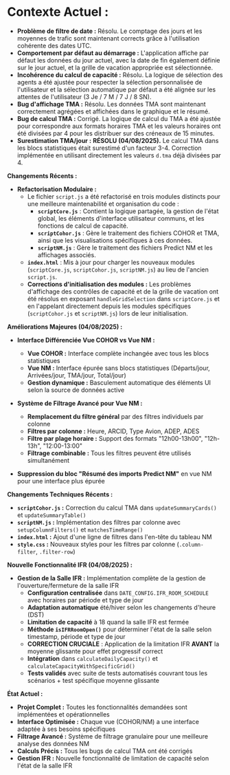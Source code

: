 # Contexte Actuel :

*   **Problème de filtre de date :** Résolu. Le comptage des jours et les moyennes de trafic sont maintenant corrects grâce à l'utilisation cohérente des dates UTC.
*   **Comportement par défaut au démarrage :** L'application affiche par défaut les données du jour actuel, avec la date de fin également définie sur le jour actuel, et la grille de vacation appropriée est sélectionnée.
*   **Incohérence du calcul de capacité :** Résolu. La logique de sélection des agents a été ajustée pour respecter la sélection personnalisée de l'utilisateur et la sélection automatique par défaut a été alignée sur les attentes de l'utilisateur (3 Je / 7 M / 7 J / 8 SN).
*   **Bug d'affichage TMA :** Résolu. Les données TMA sont maintenant correctement agrégées et affichées dans le graphique et le résumé.
*   **Bug de calcul TMA :** Corrigé. La logique de calcul du TMA a été ajustée pour correspondre aux formats horaires TMA et les valeurs horaires ont été divisées par 4 pour les distribuer sur des créneaux de 15 minutes.
*   **Surestimation TMA/jour :** **RÉSOLU (04/08/2025).** Le calcul TMA dans les blocs statistiques était surestimé d'un facteur 3-4. Correction implémentée en utilisant directement les valeurs `d.tma` déjà divisées par 4.

**Changements Récents :**

*   **Refactorisation Modulaire :**
    *   Le fichier `script.js` a été refactorisé en trois modules distincts pour une meilleure maintenabilité et organisation du code :
        *   **`scriptCore.js`** : Contient la logique partagée, la gestion de l'état global, les éléments d'interface utilisateur communs, et les fonctions de calcul de capacité.
        *   **`scriptCohor.js`** : Gère le traitement des fichiers COHOR et TMA, ainsi que les visualisations spécifiques à ces données.
        *   **`scriptNM.js`** : Gère le traitement des fichiers Predict NM et les affichages associés.
    *   **`index.html`** : Mis à jour pour charger les nouveaux modules (`scriptCore.js`, `scriptCohor.js`, `scriptNM.js`) au lieu de l'ancien `script.js`.
    *   **Corrections d'initialisation des modules :** Les problèmes d'affichage des contrôles de capacité et de la grille de vacation ont été résolus en exposant `handleGridSelection` dans `scriptCore.js` et en l'appelant directement depuis les modules spécifiques (`scriptCohor.js` et `scriptNM.js`) lors de leur initialisation.

**Améliorations Majeures (04/08/2025) :**

*   **Interface Différenciée Vue COHOR vs Vue NM :**
    *   **Vue COHOR :** Interface complète inchangée avec tous les blocs statistiques
    *   **Vue NM :** Interface épurée sans blocs statistiques (Départs/jour, Arrivées/jour, TMA/jour, Total/jour)
    *   **Gestion dynamique :** Basculement automatique des éléments UI selon la source de données active

*   **Système de Filtrage Avancé pour Vue NM :**
    *   **Remplacement du filtre général** par des filtres individuels par colonne
    *   **Filtres par colonne :** Heure, ARCID, Type Avion, ADEP, ADES
    *   **Filtre par plage horaire :** Support des formats "12h00-13h00", "12h-13h", "12:00-13:00"
    *   **Filtrage combinable :** Tous les filtres peuvent être utilisés simultanément

*   **Suppression du bloc "Résumé des imports Predict NM"** en vue NM pour une interface plus épurée

**Changements Techniques Récents :**

*   **`scriptCohor.js` :** Correction du calcul TMA dans `updateSummaryCards()` et `updateSummaryTable()`
*   **`scriptNM.js` :** Implémentation des filtres par colonne avec `setupColumnFilters()` et `matchesTimeRange()`
*   **`index.html` :** Ajout d'une ligne de filtres dans l'en-tête du tableau NM
*   **`style.css` :** Nouveaux styles pour les filtres par colonne (`.column-filter`, `.filter-row`)

**Nouvelle Fonctionnalité IFR (04/08/2025) :**

*   **Gestion de la Salle IFR :** Implémentation complète de la gestion de l'ouverture/fermeture de la salle IFR
    *   **Configuration centralisée** dans `DATE_CONFIG.IFR_ROOM_SCHEDULE` avec horaires par période et type de jour
    *   **Adaptation automatique** été/hiver selon les changements d'heure (DST)
    *   **Limitation de capacité** à 18 quand la salle IFR est fermée
    *   **Méthode `isIFRRoomOpen()`** pour déterminer l'état de la salle selon timestamp, période et type de jour
    *   **CORRECTION CRUCIALE** : Application de la limitation IFR **AVANT** la moyenne glissante pour effet progressif correct
    *   **Intégration** dans `calculateDailyCapacity()` et `calculateCapacityWithSpecificGrid()`
    *   **Tests validés** avec suite de tests automatisés couvrant tous les scénarios + test spécifique moyenne glissante

**État Actuel :**
*   **Projet Complet :** Toutes les fonctionnalités demandées sont implémentées et opérationnelles
*   **Interface Optimisée :** Chaque vue (COHOR/NM) a une interface adaptée à ses besoins spécifiques
*   **Filtrage Avancé :** Système de filtrage granulaire pour une meilleure analyse des données NM
*   **Calculs Précis :** Tous les bugs de calcul TMA ont été corrigés
*   **Gestion IFR :** Nouvelle fonctionnalité de limitation de capacité selon l'état de la salle IFR
